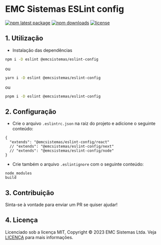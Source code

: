 # EMC Sistemas ESLint config

[![npm latest package](https://img.shields.io/npm/v/@emcsistemas/eslint-config/latest.svg)](https://www.npmjs.com/package/@emcsistemas/eslint-config)
[![npm downloads](https://img.shields.io/npm/dm/@emcsistemas/eslint-config.svg)](https://npm-stat.com/charts.html?package=@emcsistemas/eslint-config)
[![license](https://img.shields.io/badge/license-MIT-blue.svg)](https://github.com/emcsistemas/bibliotecas-npm/blob/4a3c9e66ebf043c80b428829457d2d7374c6b744/LICENCE)

## 1. Utilização

- Instalação das dependências

```sh
npm i -D eslint @emcsistemas/eslint-config
```
ou
```sh
yarn i -D eslint @emcsistemas/eslint-config
```
ou
```sh
pnpm i -D eslint @emcsistemas/eslint-config
```

## 2. Configuração

- Crie o arquivo `.eslintrc.json` na raiz do projeto e adicione o seguinte conteúdo:

```
{
  "extends": "@emcsistemas/eslint-config/react"
  // "extends": "@emcsistemas/eslint-config/next"
  // "extends": "@emcsistemas/eslint-config/node"
}
```

- Crie também o arquivo `.eslintignore` com o seguinte conteúdo:

```
node_modules
build
```

## 3. Contribuição

Sinta-se à vontade para enviar um PR se quiser ajudar!

## 4. Licença

Licenciado sob a licença MIT, Copyright © 2023 EMC Sistemas Ltda. Veja [LICENÇA](https://github.com/emcsistemas/bibliotecas-npm/blob/4a3c9e66ebf043c80b428829457d2d7374c6b744/LICENCE) para mais informações.
